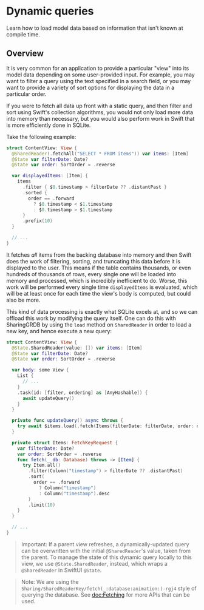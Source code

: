 # Dynamic queries

Learn how to load model data based on information that isn't known at compile time.

## Overview

It is very common for an application to provide a particular "view" into its model data depending on
some user-provided input. For example, you may want to filter a query using the text specified in a
search field, or you may want to provide a variety of sort options for displaying the data in a
particular order.

If you were to fetch all data up front with a static query, and then filter and sort using Swift's
collection algorithms, you would not only load more data into memory than necessary, but you would
also perform work in Swift that is more efficiently done in SQLite.

Take the following example:

```swift
struct ContentView: View {
  @SharedReader(.fetchAll("SELECT * FROM items")) var items: [Item]
  @State var filterDate: Date?
  @State var order: SortOrder = .reverse

  var displayedItems: [Item] {
    items
      .filter { $0.timestamp > filterDate ?? .distantPast }
      .sorted {
        order == .forward
          ? $0.timestamp < $1.timestamp
          : $0.timestamp > $1.timestamp
      }
      .prefix(10)
  }

  // ...
}
```

It fetches _all_ items from the backing database into memory and then Swift does the work of
filtering, sorting, and truncating this data before it is displayed to the user. This means if the
table contains thousands, or even hundreds of thousands of rows, every single one will be loaded
into memory and processed, which is incredibly inefficient to do. Worse, this work will be performed
every single time `displayedItems` is evaluated, which will be at least once for each time the 
view's body is computed, but could also be more.

This kind of data processing is exactly what SQLite excels at, and so we can offload this work by
modifying the query itself. One can do this with SharingGRDB by using the `load` method on
`SharedReader` in order to load a new key, and hence execute a new query:

```swift
struct ContentView: View {
  @State.SharedReader(value: []) var items: [Item]
  @State var filterDate: Date?
  @State var order: SortOrder = .reverse

  var body: some View {
    List {
      // ...
    }
    .task(id: [filter, ordering] as [AnyHashable]) {
      await updateQuery()
    }
  }

  private func updateQuery() async throws {
    try await $items.load(.fetch(Items(filterDate: filterDate, order: order)))
  }

  private struct Items: FetchKeyRequest {
    var filterDate: Date?
    var order: SortOrder = .reverse
    func fetch(_ db: Database) throws -> [Item] {
      try Item.all()
        .filter(Column("timestamp") > filterDate ?? .distantPast)
        .sort(
          order == .forward 
            ? Column("timestamp")
            : Column("timestamp").desc
        )
        .limit(10)
    }
  }

  // ...
}
```

> Important: If a parent view refreshes, a dynamically-updated query can be overwritten with the
> initial `@SharedReader`'s value, taken from the parent. To manage the state of this dynamic query
> locally to this view, we use `@State.SharedReader`, instead, which wraps a `@SharedReader` in
> SwiftUI `@State`.

> Note: We are using the ``Sharing/SharedReaderKey/fetch(_:database:animation:)-rgj4`` style of 
> querying the database. See <doc:Fetching> for more APIs that can be used.

